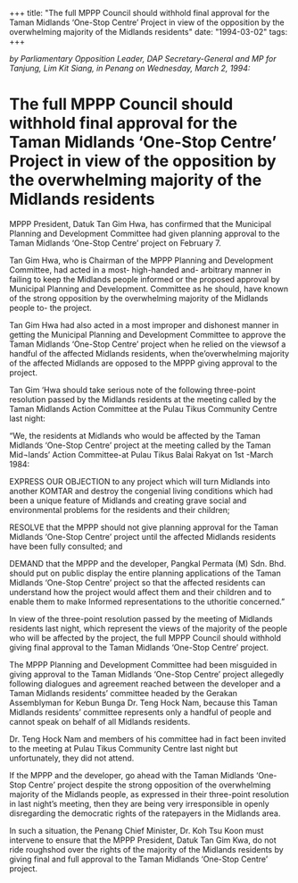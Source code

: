 +++ 
title: "The full MPPP Council should withhold final approval for the Taman Midlands ‘One-Stop Centre’ Project in view of the opposition by the overwhelming majority of the Midlands residents"
date: "1994-03-02"
tags:
+++

_by Parliamentary Opposition Leader, DAP Secretary-General and MP for Tanjung, Lim Kit Siang, in Penang on Wednesday, March 2, 1994:_

# The full MPPP Council should withhold final approval for the Taman Midlands ‘One-Stop Centre’ Project in view of the opposition by the overwhelming majority of the Midlands residents

MPPP President, Datuk Tan Gim Hwa, has confirmed that the Municipal Planning and Development Committee had given planning approval to the Taman Midlands ‘One-Stop Centre’ project on February 7.</u>

Tan Gim Hwa, who is Chairman of the MPPP Planning and Development Committee, had acted in a most- high-handed and- arbitrary manner in failing to keep the Midlands people informed or the proposed approval by Municipal Planning and Development. Committee as he should, have known of the strong opposition by the overwhelming majority of the Midlands people to- the project.

Tan Gim Hwa had also acted in a most improper and dishonest manner in getting the Municipal Planning and Development Committee to approve the Taman Midlands ‘One-Stop Centre’ project when he relied on the viewsof a handful of the affected Midlands residents, when the’overwhelming majority of the affected Midlands are opposed to the MPPP giving approval to the project.

Tan Gim ‘Hwa should take serious note of the following three-point resolution passed by the Midlands residents at the meeting called by the Taman Midlands Action Committee at the Pulau Tikus Community Centre last night:

“We, the residents at Midlands who would be affected by the Taman Midlands ‘One-Stop Centre’ project at the meeting called by the Taman Mid¬lands’ Action Committee-at Pulau Tikus Balai Rakyat on 1st -March 1984:

EXPRESS OUR OBJECTION to any project which will turn Midlands into another KOMTAR and destroy the congenial living conditions which had been a unique feature of Midlands and creating grave social and environmental problems for the residents and their children;

RESOLVE that the MPPP should not give planning approval for the Taman Midlands ‘One-Stop Centre’ project until the affected Midlands residents have been fully consulted; and

DEMAND that the MPPP and the developer, Pangkal Permata (M) Sdn. Bhd. should put on public display the entire planning applications of the Taman Midlands ‘One-Stop Centre’ project so that the affected residents can understand how the project would affect them and their children and to enable them to make Informed representations to the uthoritie concerned.”

In view of the three-point resolution passed by the meeting of Midlands residents last night, which represent the views of the majority of the people who will be affected by the project, the full MPPP Council should withhold giving final approval to the Taman Midlands ‘One-Stop Centre’ project.

The MPPP Planning and Development Committee had been misguided in giving approval to the Taman Midlands ‘One-Stop Centre’ project allegedly following dialogues and agreement reached between the developer and a Taman Midlands residents’ committee headed by the Gerakan Assemblyman for Kebun Bunga Dr. Teng Hock Nam, because this Taman Midlands residents’ committee represents only a handful of people and cannot speak on behalf of all Midlands residents.

Dr. Teng Hock Nam and members of his committee had in fact been invited to the meeting at Pulau Tikus Community Centre last night but unfortunately, they did not attend.

If the MPPP and the developer, go ahead with the Taman Midlands ‘One-Stop Centre’ project despite the strong opposition of the overwhelming majority of the Midlands people, as expressed in their three-point resolution in last night’s meeting, then they are being very irresponsible in openly disregarding the democratic rights of the ratepayers in the Midlands area.

In such a situation, the Penang Chief Minister, Dr. Koh Tsu Koon must intervene to ensure that the MPPP President, Datuk Tan Gim Kwa, do not ride roughshod over the rights of the majority of the Midlands residents by giving final and full approval to the Taman Midlands ‘One-Stop Centre’ project.
 
